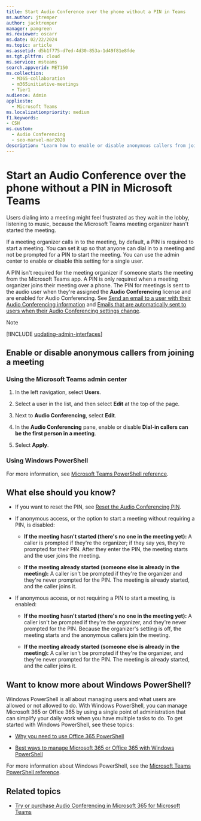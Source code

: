 ```yaml
---
title: Start Audio Conference over the phone without a PIN in Teams
ms.author: jtremper
author: jacktremper
manager: pamgreen
ms.reviewer: oscarr
ms.date: 02/22/2024
ms.topic: article
ms.assetid: d5b1f775-d7ed-4d30-853a-1d49f81e8fde
ms.tgt.pltfrm: cloud
ms.service: msteams
search.appverid: MET150
ms.collection: 
  - M365-collaboration
  - m365initiative-meetings
  - Tier1
audience: Admin
appliesto: 
  - Microsoft Teams
ms.localizationpriority: medium
f1.keywords:
- CSH
ms.custom: 
  - Audio Conferencing
  - seo-marvel-mar2020
description: "Learn how to enable or disable anonymous callers from joining a meeting from the Teams admin center. "
---
```


# Start an Audio Conference over the phone without a PIN in Microsoft Teams

Users dialing into a meeting might feel frustrated as they wait in the lobby, listening to music, because the Microsoft Teams meeting organizer hasn't started the meeting.
  
If a meeting organizer calls in to the meeting, by default, a PIN is required to start a meeting. You can set it up so that anyone can dial in to a meeting and not be prompted for a PIN to start the meeting. You can use the admin center to enable or disable this setting for a single user.
  
A PIN isn't required for the meeting organizer if someone starts the meeting from the Microsoft Teams app. A PIN is only required when a meeting organizer joins their meeting over a phone. The PIN for meetings is sent to the audio user when they're assigned the **Audio Conferencing** license and are enabled for Audio Conferencing. See [Send an email to a user with their Audio Conferencing information](send-an-email-to-a-user-with-their-dial-in-information-in-teams.md) and [Emails that are automatically sent to users when their Audio Conferencing settings change](emails-sent-to-users-when-their-settings-change-in-teams.md).

> [!NOTE]
> [!INCLUDE [updating-admin-interfaces](includes/updating-admin-interfaces.md)]
  
## Enable or disable anonymous callers from joining a meeting

### Using the Microsoft Teams admin center

1. In the left navigation, select **Users**.

2. Select a user in the list, and then select **Edit** at the top of the page.

3. Next to **Audio Conferencing**, select **Edit**.

4. In the **Audio Conferencing** pane, enable or disable **Dial-in callers can be the first person in a meeting**.

5. Select **Apply**.

### Using Windows PowerShell

For more information, see [Microsoft Teams PowerShell reference](/powershell/module/teams).

## What else should you know?

- If you want to reset the PIN, see [Reset the Audio Conferencing PIN](reset-the-audio-conferencing-pin-in-teams.md).

- If anonymous access, or the option to start a meeting without requiring a PIN, is disabled:

  - **If the meeting hasn't started (there's no one in the meeting yet):** A caller is prompted if they're the organizer; if they say yes, they're prompted for their PIN. After they enter the PIN, the meeting starts and the user joins the meeting.

  - **If the meeting already started (someone else is already in the meeting):** A caller isn't be prompted if they're the organizer and they're never prompted for the PIN. The meeting is already started, and the caller joins it.

- If anonymous access, or not requiring a PIN to start a meeting, is enabled:

  - **If the meeting hasn't started (there's no one in the meeting yet):** A caller isn't be prompted if they're the organizer, and they're never prompted for the PIN. Because the organizer's setting is off, the meeting starts and the anonymous callers join the meeting.

  - **If the meeting already started (someone else is already in the meeting):** A caller isn't be prompted if they're the organizer, and they're never prompted for the PIN. The meeting is already started, and the caller joins it.

## Want to know more about Windows PowerShell?

Windows PowerShell is all about managing users and what users are allowed or not allowed to do. With Windows PowerShell, you can manage Microsoft 365 or Office 365 by using a single point of administration that can simplify your daily work when you have multiple tasks to do. To get started with Windows PowerShell, see these topics:

- [Why you need to use Office 365 PowerShell](/microsoft-365/enterprise/why-you-need-to-use-microsoft-365-powershell)

- [Best ways to manage Microsoft 365 or Office 365 with Windows PowerShell](/previous-versions//dn568025(v=technet.10))

For more information about Windows PowerShell, see the [Microsoft Teams PowerShell reference](/powershell/module/teams).
  
## Related topics

- [Try or purchase Audio Conferencing in Microsoft 365 for Microsoft Teams](try-or-purchase-audio-conferencing-in-office-365-for-teams.md)
